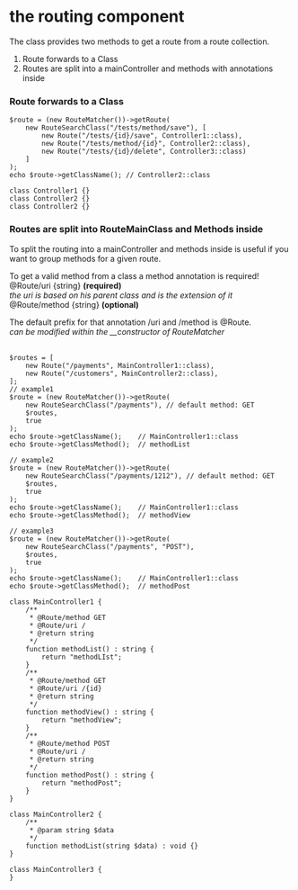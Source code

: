 # the routing component
The class provides two methods to get a route from a route collection.
1. Route forwards to a Class
2. Routes are split into a mainController and methods with annotations inside
 
### Route forwards to a Class
```
$route = (new RouteMatcher())->getRoute(
    new RouteSearchClass("/tests/method/save"), [
        new Route("/tests/{id}/save", Controller1::class),
        new Route("/tests/method/{id}", Controller2::class),
        new Route("/tests/{id}/delete", Controller3::class)
    ]
);
echo $route->getClassName(); // Controller2::class

class Controller1 {}
class Controller2 {}
class Controller2 {}
```

### Routes are split into RouteMainClass and Methods inside
To split the routing into a mainController and methods inside is useful if you want to group 
methods for a given route. 

To get a valid method from a class a method annotation is required!<br>
@Route/uri {string} <b>(required)</b><br>
<i>the uri is based on his parent class and is the extension of it</i><br>
@Route/method {string} <b>(optional)</b><br>

The default prefix for that annotation /uri and /method is @Route.<br>
<i>can be modified within the __constructor of RouteMatcher</i><br><br>

```
$routes = [
    new Route("/payments", MainController1::class),
    new Route("/customers", MainController2::class),
];
// example1
$route = (new RouteMatcher())->getRoute(
    new RouteSearchClass("/payments"), // default method: GET
    $routes,
    true 
);
echo $route->getClassName();    // MainController1::class
echo $route->getClassMethod();  // methodList

// example2
$route = (new RouteMatcher())->getRoute(
    new RouteSearchClass("/payments/1212"), // default method: GET
    $routes,
    true 
);
echo $route->getClassName();    // MainController1::class
echo $route->getClassMethod();  // methodView

// example3
$route = (new RouteMatcher())->getRoute(
    new RouteSearchClass("/payments", "POST"),
    $routes,
    true 
);
echo $route->getClassName();    // MainController1::class
echo $route->getClassMethod();  // methodPost

class MainController1 {
    /**
     * @Route/method GET
     * @Route/uri /
     * @return string
     */
    function methodList() : string {
        return "methodLIst";
    }
    /**
     * @Route/method GET
     * @Route/uri /{id}
     * @return string
     */
    function methodView() : string {
        return "methodView";
    }
    /**
     * @Route/method POST
     * @Route/uri /
     * @return string
     */
    function methodPost() : string {
        return "methodPost";
    }
}

class MainController2 {
    /**
     * @param string $data
     */
    function methodList(string $data) : void {}
}

class MainController3 {
}
```